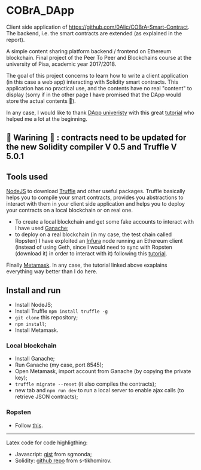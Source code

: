 # COBrA_DApp

Client side application of https://github.com/0Alic/COBrA-Smart-Contract. The backend, i.e. the smart contracts are extended (as explained in the report). 

A simple content sharing platform backend / frontend on Ethereum blockchain. Final project of the Peer To Peer and Blockchains course at the university of Pisa, academic year 2017/2018.

The goal of this project concerns to learn how to write a client application (in this case a web app) interacting with Solidity smart contracts. This application has no practical use, and the contents have no real "content" to display (sorry if in the other page I have promised that the DApp would store the actual contents :sheep:).

In any case, I would like to thank [DApp univeristy](https://github.com/dappuniversity) with this great [tutorial](https://www.youtube.com/watch?v=3681ZYbDSSk) who helped me a lot at the beginning.

## :construction: Warining :construction: : contracts need to be updated for the new Solidity compiler V 0.5 and Truffle V 5.0.1

## Tools used

[NodeJS](https://nodejs.org/en/) to download [Truffle](https://truffleframework.com/truffle) and other useful packages. Truffle basically helps you to compile your smart contracts, provides you abstractions to interact with them in your client side application and helps you to deploy your contracts on a local blockchain or on real one.
- To create a local blockchain and get some fake accounts to interact with I have used [Ganache](https://truffleframework.com/ganache);
- to deploy on a real blockchain (in my case, the test chain called Ropsten) I have exploited an [Infura](https://infura.io/) node running an Ethereum client (instead of using Geth, since I would need to sync with Ropsten (download it) in order to interact with it) following this [tutorial](https://truffleframework.com/tutorials/using-infura-custom-provider).

Finally [Metamask](https://metamask.io/).
In any case, the tutorial linked above exaplains everything way better than I do here.

## Install and run

- Install NodeJS;
- Install Truffle `npm install truffle -g`
- `git clone` this repository;
- `npm install`;
- Install Metamask.

### Local blockchain

- Install Ganache;
- Run Ganache (my case, port  8545);
- Open Metamask, import account from Ganache (by copying the private key);
- `truffle migrate --reset` (it also compiles the contracts);
- new tab and `npm run dev` to run a local server to enable ajax calls (to retrieve JSON contracts);

### Ropsten

- Follow [this](https://truffleframework.com/tutorials/using-infura-custom-provider).

----------

Latex code for code highligthing:
- Javascript: [gist](https://gist.github.com/sgmonda/96941051845f4430989454f1f208ada2) from sgmonda;
- Solidity: [github repo](https://github.com/s-tikhomirov/solidity-latex-highlighting) from s-tikhomirov.
